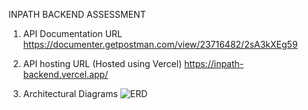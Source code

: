 INPATH BACKEND ASSESSMENT

1. API Documentation URL
https://documenter.getpostman.com/view/23716482/2sA3kXEg59

2. API hosting URL (Hosted using Vercel)
https://inpath-backend.vercel.app/

3. Architectural Diagrams
![ERD](https://github.com/user-attachments/assets/567391f1-a21a-4466-8617-50ec8c7afe24)


